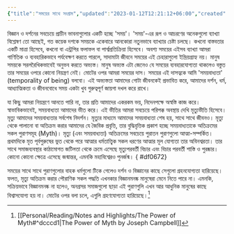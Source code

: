 ```yaml
---
{"title":"সময়ের সাথে সংগ্রাম","updated":"2023-01-12T12:21:12+06:00","created":"2021-04-28T09:36:40+06:00","location":"বাড্ডা, ঢাকা","maturity":2,"dg-publish":true,"dg-permalink":"personal/musings/revolt-against-time","tags":["death","physics","philosophy","myth"],"permalink":"/personal/musings/revolt-against-time/","dgPassFrontmatter":true}
---
```


বিজ্ঞান ও দর্শনের সবচেয়ে প্রাচীন ভাবনাগুলোর একটি হচ্ছে 'সময়'। 'সময়'-এর রূপ ও আচরণের অনেকগুলো ব্যাখ্যা বিশ্লেষণ তো আছেই, গত কয়েক দশকে সময়কে একেবারে আনকোরা নতুনভাবে ব্যাখ্যার চেষ্টা চলছে। কখনো বাস্তবতার একটি মাত্রা হিসেবে, কখনো বা এন্ট্রপির ফলাফল বা পার্শ্বপ্রতিক্রিয়া হিসেবে। অবশ্য সময়ের এইসব ব্যাখ্যা আমরা গাণিতিক ও ব্যবহারিকভাবে পর্যবেক্ষণ করতে পারলে, সাদামাটা জীবনে সময়ের এই চেহারাগুলো ইন্দ্রিয়গ্রাহ্য নয়। মানুষ সময়কে সরলরৈখিকভাবেই অনুভব করতে অভ্যস্ত। মানুষ অভ্যস্ত এটা জেনেও যে সময়ের ব্যবহারযোগ্যতা থাকলেও বস্তুত তার সময়ের ওপরে কোনো নিয়ন্ত্রণ নেই। মোটের ওপর আমরা সময়ের দাস। সময়ের এই দাসত্বকে আমি 'সময়বাধ্যতা' (temporality of being) বলবো। এই অভ্যস্ততা আমাদের গোটা জীবনকেই প্রভাবিত করে, আমাদের দর্শন, ধর্ম, আধ্যাত্মিকতা ও জীবনবোধে সময় একটা খুব গুরুত্বপূর্ণ জায়গা দখল করে রাখে।

যা কিছু আমরা নিয়ন্ত্রণে আনতে পারি না, তার প্রতি আমাদের একরকম ভয়, নিদেনপক্ষে অস্বস্তি কাজ করে। স্বাভাবিকভাবেই, সময়বাধ্যতা আমাদের ভীত করে। এই ভীতির আমরা সবচেয়ে পরিপক্ক অবস্থায় দেখি মৃত্যুভীতি হিসেবে। মৃত্যু আমাদের সময়বাধ্যতার সর্বশেষ নিদর্শন। মৃত্যুর মাধ্যমে আমাদের সময়বাধ্যতা শেষ হয়, সাথে সাথে জীবনও। মৃত্যু থেকে পালানো বা অতিক্রম করার আমাদের যে জৈবিক প্রবৃত্তি, তার বুদ্ধিবৃত্তিক প্রকাশ হচ্ছে সময়বাধ্যতাকে অতিক্রমের সকল পুরাণসমূহ (Myth)। মৃত্যু (এবং সময়বাধ্যতা) অতিক্রমের সবচেয়ে পুরাতন পুরাণগুলো আত্মা-সম্পর্কিত। প্রথমদিকে মৃত পূর্বপুরুষের ভুত থেকে পরে আত্মার ধর্মতাত্ত্বিক সকল ধরণের আত্মার মূল যোগ্যতা তার অবিনশ্বরতা। তার সাথে সমাজব্যবস্থার কাঠামোগত জটিলতা থেকে ক্রমে এসেছে মৃত্যুপরবর্তী বিচার এবং বিচার পরবর্তী শাস্তি ও পুরষ্কার। কোনো কোনো ক্ষেত্রে এসেছে জন্মান্তর, এমনকি মহাবিশ্বেরও পুনর্জন্ম।
{ #df0672}


সময়ের সাথে সাথে পুরাণগুলোর বাহক ধর্মগুলো টিকে গেলেও দর্শন ও বিজ্ঞানের কাছে সেগুলো গ্রহনযোগ্যতা হারিয়েছে। ফলত, মৃত্যু অতিক্রম করার পৌরাণিক সকল পদ্ধতি এখনকার বিজ্ঞানমনষ্ক মানুষেরা মেনে নিতে পারে না। এমনকি, সক্রিয়ভাবে বিজ্ঞানমনষ্ক না হলেও, অনগ্রসর সমাজগুলো ছাড়া এই পুরাণগুলি এখন আর আধুনিক মানুষের কাছে বিশ্বাসযোগ্য হয় না। মোটের ওপর বলা চলে, এগুলি গ্রহণযোগ্যতা হারিয়েছে।[^1]

[^1]: [[Personal/Reading/Notes and Highlights/The Power of Myth#^dcccd1\|The Power of Myth by Joseph Campbell]]